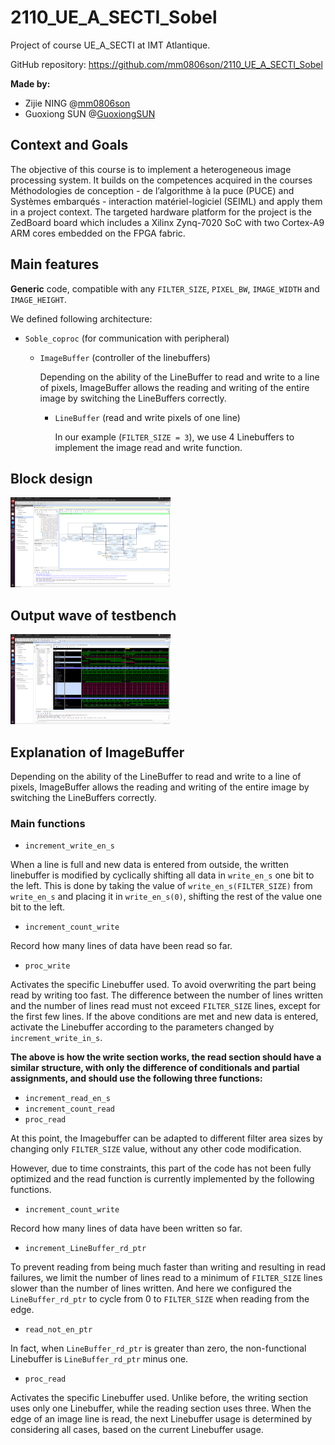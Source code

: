 # 2110_UE_A_SECTI_Sobel

Project of course UE_A_SECTI at IMT Atlantique.

GitHub repository: https://github.com/mm0806son/2110_UE_A_SECTI_Sobel

**Made by:**

- Zijie NING @[mm0806son](https://github.com/mm0806son)
- Guoxiong SUN @[GuoxiongSUN](https://github.com/GuoxiongSUN)

## **Context and Goals**

The objective of this course is to implement a heterogeneous image processing system. It builds on the competences acquired in the courses Méthodologies de conception - de l’algorithme à la puce (PUCE) and Systèmes embarqués - interaction matériel-logiciel (SEIML) and apply them in a project context. The targeted hardware platform for the project is the ZedBoard board which includes a Xilinx Zynq-7020 SoC with two Cortex-A9 ARM cores embedded on the FPGA fabric.

## **Main features**

**Generic** code, compatible with any `FILTER_SIZE`, `PIXEL_BW`, `IMAGE_WIDTH` and `IMAGE_HEIGHT`.

We defined following architecture:

- `Soble_coproc` (for communication with peripheral)

  - `ImageBuffer` (controller of the linebuffers)

    Depending on the ability of the LineBuffer to read and write to a line of pixels, ImageBuffer allows the reading and writing of the entire image by switching the LineBuffers correctly.

    - `LineBuffer` (read and write pixels of one line)

      In our example (`FILTER_SIZE = 3`), we use 4 Linebuffers to implement the image read and write function.

## **Block design**

<img src="https://raw.githubusercontent.com/mm0806son/2110_UE_A_SECTI_Sobel/main/readme/Block%20Design.png" style="zoom: 25%;" />

## **Output wave of testbench**

<img src="https://raw.githubusercontent.com/mm0806son/2110_UE_A_SECTI_Sobel/main/readme/wave.png" alt="Output wave" style="zoom:25%;" />

## Explanation of ImageBuffer

Depending on the ability of the LineBuffer to read and write to a line of pixels, ImageBuffer allows the reading and writing of the entire image by switching the LineBuffers correctly.

### Main functions

- `increment_write_en_s`

When a line is full and new data is entered from outside, the written linebuffer is modified by cyclically shifting all data in `write_en_s` one bit to the left.
This is done by taking the value of `write_en_s(FILTER_SIZE)` from `write_en_s` and placing it in `write_en_s(0)`, shifting the rest of the value one bit to the left.

- `increment_count_write`

Record how many lines of data have been read so far.

- `proc_write`

Activates the specific Linebuffer used.
To avoid overwriting the part being read by writing too fast.
The difference between the number of lines written and the number of lines read must not exceed `FILTER_SIZE` lines, except for the first few lines. If the above conditions are met and new data is entered, activate the Linebuffer according to the parameters changed by `increment_write_in_s`.

**The above is how the write section works, the read section should have a similar structure, with only the difference of conditionals and partial assignments, and should use the following three functions:**

- `increment_read_en_s`
- `increment_count_read`
- `proc_read`

At this point, the Imagebuffer can be adapted to different filter area sizes by changing only `FILTER_SIZE` value, without any other code modification.

However, due to time constraints, this part of the code has not been fully optimized and the read function is currently implemented by the following functions.

- `increment_count_write`

Record how many lines of data have been written so far.

- `increment_LineBuffer_rd_ptr`

To prevent reading from being much faster than writing and resulting in read failures, we limit the number of lines read to a minimum of `FILTER_SIZE` lines slower than the number of lines written. And here we configured the `LineBuffer_rd_ptr` to cycle from 0 to `FILTER_SIZE` when reading from the edge.

- `read_not_en_ptr`

In fact, when `LineBuffer_rd_ptr` is greater than zero, the non-functional Linebuffer is `LineBuffer_rd_ptr` minus one.

- `proc_read`

Activates the specific Linebuffer used.
Unlike before, the writing section uses only one Linebuffer, while the reading section uses three.
When the edge of an image line is read, the next Linebuffer usage is determined by considering all cases, based on the current Linebuffer usage.
